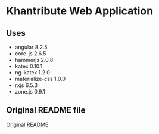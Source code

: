 # Khantribute Web Application

## Uses

* angular 8.2.5
* core-js 2.6.5
* hammerjs 2.0.8
* katex 0.10.1
* ng-katex 1.2.0
* materialize-css 1.0.0
* rxjs 6.5.3
* zone.js 0.9.1

## Original README file

[Original README](OLDREADME.md)
